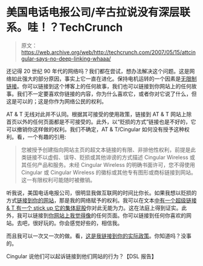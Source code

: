 # 美国电话电报公司/辛古拉说没有深层联系。哇！？TechCrunch

> 原文：<https://web.archive.org/web/http://techcrunch.com/2007/05/15/attcingular-says-no-deep-linking-whaaa/>

还记得 20 世纪 90 年代的网络吗？我们都在尝试，想办法解决这个问题。这是网络如此强大的部分原因，事实上它一直在进化。保持电机运转的一个因素是[无限制链接](https://web.archive.org/web/20140227170206/http://en.wikipedia.org/wiki/Deep_linking)。你可以链接到这个博客上的任何故事，我们也可以链接到你网站上的任何故事。我们不一定要喜欢你链接的内容，你为什么喜欢它，或者你对它说了什么，但这是可以的；这是你作为网络公民的权利。

AT & T 无线对此并不认同。根据其可接受的使用政策，链接到 AT & T 网站上除首页以外的任何页面都是不可接受的。此外，以“贬损的方式”链接也是不好的，它可以撤销你这样做的权利。我们不确定，AT & T/Cingular 如何没有授予这种权利。看，一个有趣的引用:

> 您被授予创建指向网站主页的超文本链接的有限、非排他性权利，前提是此类链接不以虚假、误导、贬损或其他诽谤的方式描述 Cingular Wireless 或其任何产品和服务。未经 Cingular Wireless 的明确书面许可，您不得使用 Cingular 或 Cingular Wireless 的徽标或其他专有图形或商标链接到网站。这一有限权利可能随时被撤销。

听我说，美国电话电报公司，很明显我做互联网的时间比你长。如果我想以贬损的方式[链接到你的网站](https://web.archive.org/web/20140227170206/http://www.cingular.com/about/careers/overview.jsp)，那是我的网络赋予的权利。我可以在文本[中有一个超级链接& T 有一个 stick up 它的集体屁股](https://web.archive.org/web/20140227170206/http://www.cingular.com/about/)你对此无能为力。这在法庭上得到证实。此外，我可以链接到[你网站上我觉得像](https://web.archive.org/web/20140227170206/http://www.cingular.com/learn/messaging-internet/)的任何页面。你可以链接到任何你喜欢的网站。去吧，很好玩的。你会感觉好些的，相信我。

而且我可以一次又一次的做。看，[这是我链接到你的实际政策](https://web.archive.org/web/20140227170206/http://www.cingular.com/legal)。你知道吗？没事的。

Cingular 说他们可以起诉链接到他们网站的行为？【DSL 报告】